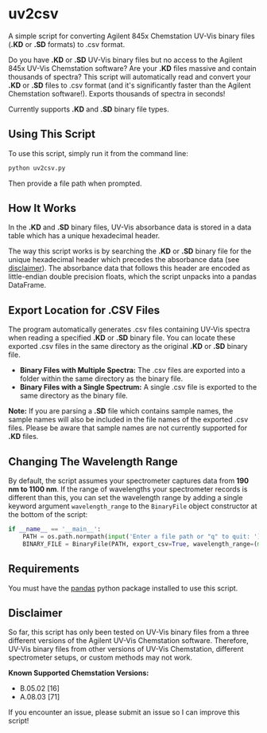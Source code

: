 # uv2csv
A simple script for converting Agilent 845x Chemstation UV-Vis binary files (**.KD** or **.SD** formats) to .csv format.

Do you have **.KD** or **.SD** UV-Vis binary files but no access to the Agilent 845x UV-Vis Chemstation software? Are your **.KD** files massive and contain thousands of spectra? This script will automatically read and convert your **.KD** or **.SD** files to .csv format (and it's significantly faster than the Agilent Chemstation software!). Exports thousands of spectra in seconds!

Currently supports **.KD** and **.SD** binary file types.

## Using This Script
To use this script, simply run it from the command line:

```sh
python uv2csv.py
```
Then provide a file path when prompted.

## How It Works
In the **.KD** and **.SD** binary files, UV-Vis absorbance data is stored in a data table which has a unique hexadecimal header.

The way this script works is by searching the **.KD** or **.SD** binary file for the unique hexadecimal header which precedes the absorbance data (see [disclaimer](#disclaimer)). The absorbance data that follows this header are encoded as little-endian double precision floats, which the script unpacks into a pandas DataFrame.

## Export Location for .CSV Files
The program automatically generates .csv files containing UV-Vis spectra when reading a specified **.KD** or **.SD** binary file. You can locate these exported .csv files in the same directory as the original **.KD** or **.SD** binary file.
- **Binary Files with Multiple Spectra:** The .csv files are exported into a folder within the same directory as the binary file.
- **Binary Files with a Single Spectrum:** A single .csv file is exported to the same directory as the binary file.

**Note:** If you are parsing a **.SD** file which contains sample names, the sample names will also be included in the file names of the exported .csv files. Please be aware that sample names are not currently supported for **.KD** files.

## Changing The Wavelength Range
By default, the script assumes your spectrometer captures data from **190 nm to 1100 nm**. If the range of wavelengths your spectrometer records is different than this, you can set the wavelength range by adding a single keyword argument ``wavelength_range`` to the ``BinaryFile`` object constructor at the bottom of the script:

```python
if __name__ == '__main__':
    PATH = os.path.normpath(input('Enter a file path or "q" to quit: '))
    BINARY_FILE = BinaryFile(PATH, export_csv=True, wavelength_range=(min, max))

```

## Requirements
You must have the [pandas](https://pandas.pydata.org/) python package installed to use this script.

## Disclaimer
So far, this script has only been tested on UV-Vis binary files from a three different versions of the Agilent UV-Vis Chemstation software. Therefore, UV-Vis binary files from other versions of UV-Vis Chemstation, different spectrometer setups, or custom methods may not work.

**Known Supported Chemstation Versions:**
- B.05.02 [16]
- A.08.03 [71]

If you encounter an issue, please submit an issue so I can improve this script!
